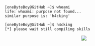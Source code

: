```
[oneByteBoy@GitHub ~]$ whoami
life: whoami: purpose not found...
similar purpose is: 'h4cking'

[oneByteBoy@GitHub ~]$ h4cking
[*] please wait still compiling skills 
```
<p align="center">
<img src="https://github.com/user-attachments/assets/472ed04e-cd34-4ed0-90ef-0e696e4c1350">
</p>

<!---
1byteBoy/1byteBoy is a ✨ special ✨ repository because its `README.md` (this file) appears on your GitHub profile.
You can click the Preview link to take a look at your changes.
--->

<!---
Make something, that truly showcase what i exactly know, not more than that, and in a creative way, not display extra stuff for coolness, just what i new in a creative way, that looks cool. in future i want to make a profile page that looks like i am executing a binary and then all the details are listed and printed on the console, using javascript or typescript
--->
